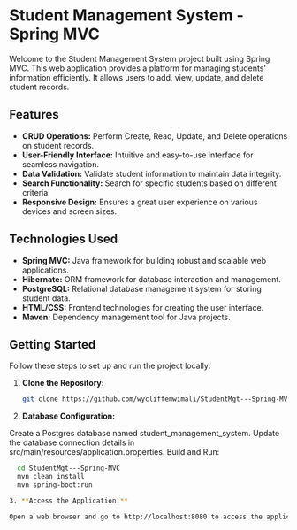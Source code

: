 # Student Management System - Spring MVC

Welcome to the Student Management System project built using Spring MVC. This web application provides a platform for managing students' information efficiently. It allows users to add, view, update, and delete student records.

## Features

- **CRUD Operations:** Perform Create, Read, Update, and Delete operations on student records.
- **User-Friendly Interface:** Intuitive and easy-to-use interface for seamless navigation.
- **Data Validation:** Validate student information to maintain data integrity.
- **Search Functionality:** Search for specific students based on different criteria.
- **Responsive Design:** Ensures a great user experience on various devices and screen sizes.

## Technologies Used

- **Spring MVC:** Java framework for building robust and scalable web applications.
- **Hibernate:** ORM framework for database interaction and management.
- **PostgreSQL:** Relational database management system for storing student data.
- **HTML/CSS:** Frontend technologies for creating the user interface.
- **Maven:** Dependency management tool for Java projects.

## Getting Started

Follow these steps to set up and run the project locally:

1. **Clone the Repository:**
   ```bash
   git clone https://github.com/wycliffemwimali/StudentMgt---Spring-MVC.git
   
2. **Database Configuration:**

  Create a Postgres database named student_management_system.
  Update the database connection details in src/main/resources/application.properties.
  Build and Run:
  ```bash
    cd StudentMgt---Spring-MVC
    mvn clean install
    mvn spring-boot:run

3. **Access the Application:**

Open a web browser and go to http://localhost:8080 to access the application.
